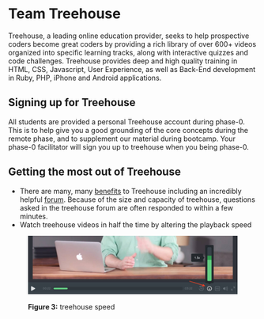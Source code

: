 # Team Treehouse

Treehouse, a leading online education provider, seeks to help prospective coders become great coders by providing a rich library of over 600+ videos organized into specific learning tracks, along with interactive quizzes and code challenges. Treehouse provides deep and high quality training in HTML, CSS, Javascript, User Experience, as well as Back-End development in Ruby, PHP, iPhone and Android applications.

## Signing up for Treehouse
All students are provided a personal Treehouse account during phase-0. This is to help give you a good grounding of the core concepts during the remote phase, and to supplement our material during bootcamp. Your phase-0 facilitator will sign you up to treehouse when you being phase-0.

## Getting the most out of Treehouse
- There are many, many [benefits](http://teamtreehouse.com/features) to Treehouse including an incredibly helpful [forum](https://teamtreehouse.com/forum). Because of the size and capacity of treehouse, questions asked in the treehouse forum are often responded to within a few minutes.
- Watch treehouse videos in half the time by altering the playback speed



<figure>
  <img src="/images/treehouse-speed.png" alt="Change the speed of video playback"><br>
  <figcaption>
    <p><strong>Figure 3:</strong> treehouse speed</p>
  </figcaption>
</figure>

